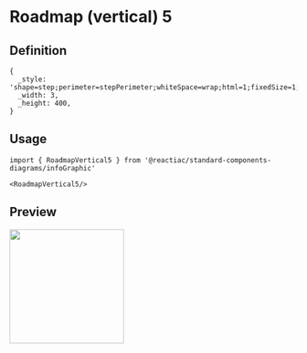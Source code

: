 # Roadmap (vertical) 5

## Definition

```
{
  _style: 'shape=step;perimeter=stepPerimeter;whiteSpace=wrap;html=1;fixedSize=1;size=10;direction=south;fillColor=#23445D;strokeColor=none;rounded=0;',
  _width: 3,
  _height: 400,
}
```

## Usage

```
import { RoadmapVertical5 } from '@reactiac/standard-components-diagrams/infoGraphic'

<RoadmapVertical5/>
```

## Preview

<img src="./roadmap-vertical-5.png" width="200"/>
